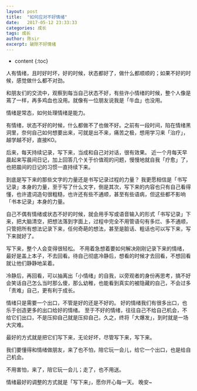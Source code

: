 ```yaml
---
layout: post
title:  "如何应对不好情绪"
date:   2017-05-12 23:33:33
categories: 成长
tags: 成长
author: 陈sir
excerpt: 破除不好情绪
---
```

* content
{:toc}

人有情绪，且时好时坏，好的时候，状态都好了，做什么都顺顺的；如果不好的时候，感觉做什么都不对劲。

和朋友们的交流中，观察到每当自己状态不好，有些许小情绪的时候，整个人像是蔫了一样，再多鸡血也没用。就像有一位朋友说我是「牛血」也没用。

情绪是常态，如何处理情绪是能力。

有情绪，状态不好的时候，什么都做不了也做不好。之前有一段时间，陷在情绪黑洞里，奈何自己如何想要出来，可就是出不来，痛苦之极，想用学习来「治疗」，越学越不好，直接KO。

后来，每天持续记录，写下来，当成和自己对对话，很有效果。
近一个月每天早晨起来写晨间日记，加上回答几个关于价值观的问题，慢慢地就自我「疗愈」了，也把晨间的日记的习惯一直持续下来。

到底是写下来的那些文字的力量还是书写记录过程的力量？
我更愿相信是「书写记录」本身的力量，至于写了什么文字，倒是其次，写下来的内容也只有自己看得懂，也许遣词造句很粗糙，也许还有些不通顺，甚至有些语病，但这些都不影响「书本记录」本身的力量。

自己不偶有情绪或状态不好的时候，就会用手写或语音输入的形式「书写记录」下来，把大脑清空，把想法落到字面上，过程中完全不用管语句有多烂、多不通顺，只管把所有想法记录下来，任何奇葩的想法，甚至是脏话、粗话也可以写下来，写下来就好了。

写下来，整个人会变得很轻松。
不用着急想着要如何解决刚刚记录下来的情绪，最好是盖上本子，不去回看。待自己彻底冷静后，想看的时候才去回看，不想回看就让他们静静地呆着。

冷静后，再回看，可以抽离出「小情绪」的自我，以旁观者的身份再思考，搞不好会笑话自己怎么当时那么傻，那么幼稚，也能看到真实的被隐藏的自己，不会过多「责难」自己，更有利于成长。

情绪只是需要一个出口，不管是好的还是不好的。
好的情绪我们有很多出口，也乐于创造更多的出口给好的情绪。
至于不好的情绪，往往自己不给自己机会，不给它们出口，不是压抑自己就是压抑自己，久之，终将「大爆发」，到时就是一场大灾难。

最好的方式就是把它们写下来，无论好坏，尽管写下来，写下来。

我们要懂得和情绪做朋友，来了也不怕，陪它玩一会儿，给它一个出口，也是给自己机会。

不用害怕，来了，陪它玩一会儿；走了，也不用送。

情绪最好的调整的方式就是「写下来」，愿你开心每一天。
晚安~
